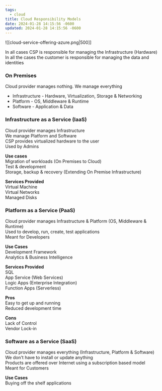```yaml
---
tags:
  - cloud
title: Cloud Responsibility Models
date: 2024-01-28 14:15:56 -0600
updated: 2024-01-28 14:15:56 -0600
---
```


![[cloud-service-offering-azure.png|500]]

In all cases CSP is responsible for managing the Infrastructure (Hardware)  
In all the cases the customer is responsible for managing the data and identities

### On Premises

Cloud provider manages nothing. We manage everything
* Infrastructure - Hardware, Virtualization, Storage & Networking
* Platform - OS, Middleware & Runtime
* Software - Application & Data


### Infrastructure as a Service (IaaS)

Cloud provider manages Infrastructure  
We manage Platform and Software  
CSP provides virtualized hardware to the user  
Used by Admins

**Use cases**  
Migration of workloads (On Premises to Cloud)  
Test & development  
Storage, backup & recovery (Extending On Premise Infrastructure)

**Services Provided**  
Virtual Machine  
Virtual Networks  
Managed Disks


### Platform as a Service (PaaS)

Cloud provider manages Infrastructure & Platform (OS, Middleware & Runtime)  
Used to develop, run, create, test applications  
Meant for Developers

**Use Cases**  
Development Framework  
Analytics & Business Intelligence

**Services Provided**  
SQL  
App Service (Web Services)  
Logic Apps (Enterprise Integration)  
Function Apps (Serverless)

**Pros**  
Easy to get up and running  
Reduced development time

**Cons**  
Lack of Control  
Vendor Lock-in

### Software as a Service (SaaS)

Cloud provider manages everything (Infrastructure, Platform & Software)  
We don't have to install or update anything  
Products are offered over Internet using a subscription based model  
Meant for Customers

**Use Cases**  
Buying off the shelf applications

